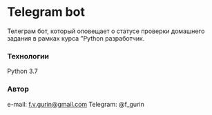 # Telegram bot

Телеграм бот, который оповещает о статусе проверки домашнего задания в рамках курса "Python разработчик.

### Технологии
Python 3.7

### Автор
e-mail: f.v.gurin@gmail.com
Telegram: @f_gurin
